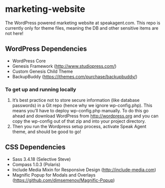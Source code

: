 # marketing-website
The WordPress powered marketing website at speakagent.com. This repo is currently only for theme files, meaning the DB and other sensitive items are not here!

## WordPress Dependencies
- WordPress Core
- Genesis Framework (http://www.studiopress.com/)
- Custom Genesis Child Theme
- BackupBuddy (https://ithemes.com/purchase/backupbuddy/)

### To get up and running locally

1. It’s best practice not to store secure information (like database passwords) in a Git repo (hence why we ignore wp-config.php). This means you’ll have to deploy wp-config.php manually. To do this go ahead and download WordPress from http://wordpress.org and you can copy the wp-config out of that zip and into your project directory.
2. Then you run the Wordpress setup process, activate Speak Agent theme, and should be good to go!

## CSS Dependencies
- Sass 3.4.18 (Selective Steve)
- Compass 1.0.3 (Polaris)
- Include Media Mixin for Responsive Design (http://include-media.com)
- Magnific Popup for Modals and Overlays (https://github.com/dimsemenov/Magnific-Popup)
